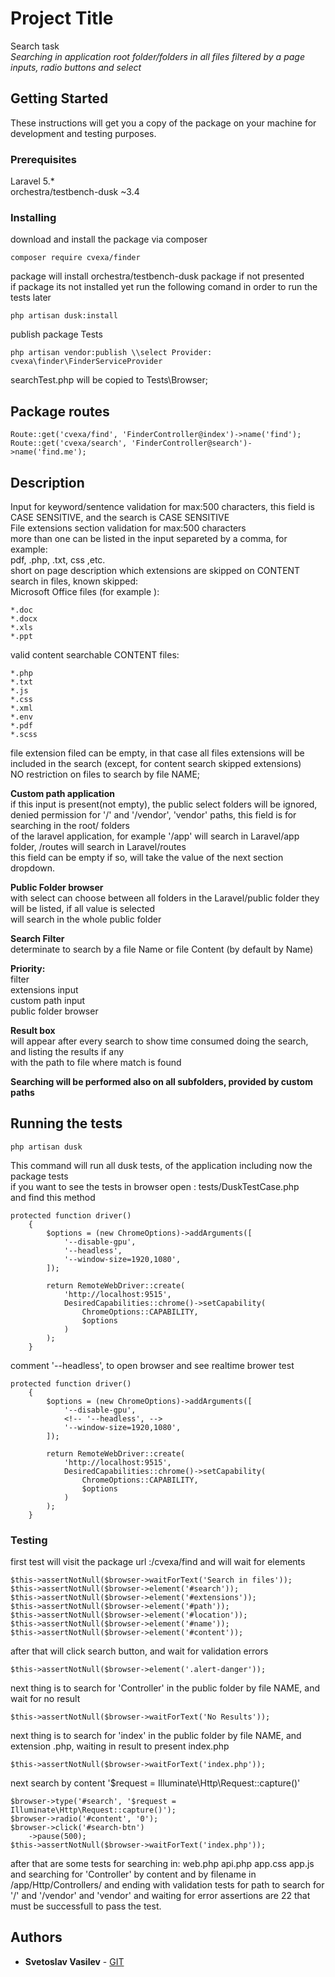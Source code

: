 # Project Title

Search task<br/>
<i>Searching in application root folder/folders in all files filtered by a page inputs, radio buttons and select</i>

## Getting Started

These instructions will get you a copy of the package on your machine for development and testing purposes.


### Prerequisites

Laravel 5.*<br/>
orchestra/testbench-dusk ~3.4<br/>


### Installing

download and install the package via composer

```
composer require cvexa/finder
```

package will install orchestra/testbench-dusk package if not presented<br/>
if package its not installed yet run the following comand in order to run the tests later<br>

```
php artisan dusk:install
```

publish package Tests

```
php artisan vendor:publish \\select Provider: cvexa\finder\FinderServiceProvider
```

searchTest.php will be copied to Tests\Browser;

## Package routes

```
Route::get('cvexa/find', 'FinderController@index')->name('find');
Route::get('cvexa/search', 'FinderController@search')->name('find.me');
```

## Description

Input for keyword/sentence validation for max:500 characters, this field is CASE SENSITIVE, and the search is CASE SENSITIVE<br/>
File extensions section validation for max:500 characters<br/>
more than one can be listed in the input separeted by a comma, for example:<br/>
pdf, .php, .txt, css ,etc.<br/>
short on page description which extensions are skipped on CONTENT search in files, known skipped:<br/>
Microsoft Office files (for example ):
```
*.doc
*.docx
*.xls
*.ppt
```

valid content searchable CONTENT files:
```
*.php
*.txt
*.js
*.css
*.xml
*.env
*.pdf
*.scss
```


file extension filed can be empty, in that case all files extensions will be included in the search (except, for content search skipped extensions)<br/>
NO restriction on files to search by file NAME;<br/>

<b>Custom path application</b><br/>
if this input is present(not empty), the public select folders will be ignored,<br/>
denied permission for '/' and '/vendor', 'vendor' paths, this field is for searching in the root/ folders<br/> of the laravel application, for example '/app' will search in Laravel/app folder, /routes will search in Laravel/routes<br/>
this field can be empty if so, will take the value of the next section dropdown.<br/>

<b>Public Folder browser</b><br/>
with select can choose between all folders in the Laravel/public folder they will be listed, if all value is selected<br/> will search in the whole public folder<br/>

<b>Search Filter</b><br/>
determinate to search by a file Name or file Content (by default by Name)<br/>

<b>Priority:</b><br/>
filter<br/>
extensions input<br/>
custom path input<br/>
public folder browser<br/>

<b>Result box</b><br/>
will appear after every search to show time consumed doing the search, and listing the results if any<br/>
with the path to file where match is found<br/>

<b>Searching will be performed also on all subfolders, provided by custom paths</b>
## Running the tests

```
php artisan dusk
```
This command will run all dusk tests, of the application including now the package tests<br>
if you want to see the tests in browser open : tests/DuskTestCase.php<br/>
and find this method

```
protected function driver()
    {
        $options = (new ChromeOptions)->addArguments([
            '--disable-gpu',
            '--headless',
            '--window-size=1920,1080',
        ]);

        return RemoteWebDriver::create(
            'http://localhost:9515',
            DesiredCapabilities::chrome()->setCapability(
                ChromeOptions::CAPABILITY,
                $options
            )
        );
    }
```

comment '--headless', to open browser and see realtime brower test
```
protected function driver()
    {
        $options = (new ChromeOptions)->addArguments([
            '--disable-gpu',
            <!-- '--headless', -->
            '--window-size=1920,1080',
        ]);

        return RemoteWebDriver::create(
            'http://localhost:9515',
            DesiredCapabilities::chrome()->setCapability(
                ChromeOptions::CAPABILITY,
                $options
            )
        );
    }
```
### Testing

first test will visit the package url :/cvexa/find
and will wait for elements

```
$this->assertNotNull($browser->waitForText('Search in files'));
$this->assertNotNull($browser->element('#search'));
$this->assertNotNull($browser->element('#extensions'));
$this->assertNotNull($browser->element('#path'));
$this->assertNotNull($browser->element('#location'));
$this->assertNotNull($browser->element('#name'));
$this->assertNotNull($browser->element('#content'));
```

after that will click search button, and wait for validation errors

```
$this->assertNotNull($browser->element('.alert-danger'));
```
next thing is to search for 'Controller' in the public folder by file NAME, and wait for no result
```
$this->assertNotNull($browser->waitForText('No Results'));
```
next thing is to search for 'index' in the public folder by file NAME, and extension .php, waiting in result to present index.php
```
$this->assertNotNull($browser->waitForText('index.php'));
```
next search by content '$request = Illuminate\Http\Request::capture()'
```
$browser->type('#search', '$request = Illuminate\Http\Request::capture()');
$browser->radio('#content', '0');
$browser->click('#search-btn')
    ->pause(500);
$this->assertNotNull($browser->waitForText('index.php'));
```
after that are some tests for searching in:
web.php
api.php
app.css
app.js
and searching for 'Controller' by content and by filename in
/app/Http/Controllers/
and ending with validation tests for path to search for '/' and '/vendor' and 'vendor'
and waiting for error
assertions are 22 that must be successfull to pass the test.

## Authors

* **Svetoslav Vasilev** - [GIT](https://github.com/cvexa)
